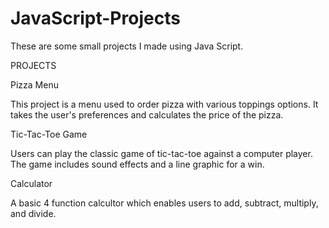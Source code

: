 # JavaScript-Projects

These are some small projects I made using Java Script.

PROJECTS

Pizza Menu

This project is a menu used to order pizza with various toppings options. It takes the user's preferences and calculates the price of the pizza.

Tic-Tac-Toe Game

Users can play the classic game of tic-tac-toe against a computer player. The game includes sound effects and a line graphic for a win.

Calculator

A basic 4 function calcultor which enables users to add, subtract, multiply, and divide.
